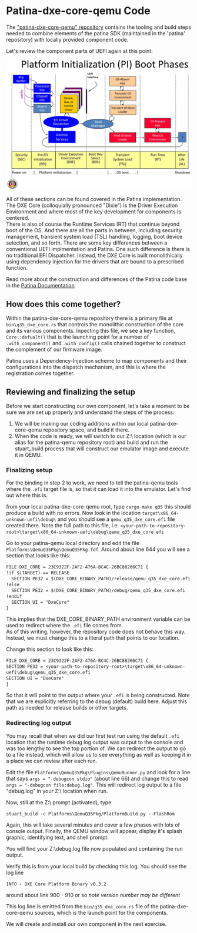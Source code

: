 # Patina-dxe-core-qemu Code
The ["patina-dxe-core-qemu" repository](https://github.com/OpenDevicePartnership/patina-dxe-core-qemu) contains the tooling and build steps needed to combine elements of the patina SDK (maintained in the 'patina' repository) with locally provided component code.

Let's review the component parts of UEFI again at this point:

![UEFI Diagram](./media/PI_Boot_Phases.jpg)

All of these sections can be found covered in the Patina implementation. 
The DXE Core (colloquially pronounced "Dixie") is the Driver Execution Environment and where most of the key development for components is centered.  
There is also of course the Runtime Services (RT) that continue beyond boot of the OS.
And there are all the parts in between, including security management, transient system load (TSL) handling, logging, boot device selection, and so forth.
There are some key differences between a conventional UEFI implmentation and Patina.
One such difference is there is no traditional EFI Dispatcher.  Instead, the DXE Core is built monolithically using dependency injection for the drivers that are bound to a prescribed function.

Read more about the construction and differences of the Patina code base in the [Patina Documentation](https://sturdy-adventure-nv32gqw.pages.github.io/)

## How does this come together?
Within the patina-dxe-core-qemu repository there is a primary file at `bin\q35_dxe_core.rs` that controls the monolithic construction of the core and its various components. Inpecting this file, we see a key function, `Core::defualt()` that is the launching point for a number of `.with_component()` and `.with_config()` calls chained together to construct the complement of our firmware image.

Patina uses a Dependency-Injection scheme to map components and their configurations into the dispatch mechanism, and this is where the registration comes together.

## Reviewing and finalizing the setup 
Before we start constructing our own component, let's take a moment to be sure we are set up properly and understand the steps of the process:

1. We will be making our coding additions within our local patina-dxe-core-qemu repository space, and build it there.
2. When the code is ready, we will switch to our Z:\ location (which is our alias for the patina-qemu repository root) and build and run the stuart_build process that will construct our emulator image and execute it in QEMU.

### Finalizing setup
For the binding in step 2 to work, we need to tell the patina-qemu tools where the `.efi` target file is, so that it can load it into the emulator.  Let's find out where this is.  

from your local patina-dxe-core-qemu root, type `cargo make q35` this should produce a build with no errors.  Now look in the location `target\x86_64-unknown-uefi\debug\` and you should see a `qemu_q35_dxe_core.efi` file created there. 
Note the full path to this file, i.e. `<your-path-to-repository-root>\target\x86_64-unknown-uefi\debug\qemu_q35_dxe_core.efi`

Go to your patina-qemu local directory and edit the file `Platforms\QemuQ35Pkg\QemuQ35Pkg.fdf`.  Around about line 644 you will see a section that looks like this:

```
FILE DXE_CORE = 23C9322F-2AF2-476A-BC4C-26BC88266C71 {
!if $(TARGET) == RELEASE
  SECTION PE32 = $(DXE_CORE_BINARY_PATH)/release/qemu_q35_dxe_core.efi
!else
  SECTION PE32 = $(DXE_CORE_BINARY_PATH)/debug/qemu_q35_dxe_core.efi
!endif
  SECTION UI = "DxeCore"
}
```
This implies that the DXE_CORE_BINARY_PATH environment variable can be used to redirect where the `.efi` file comes from.  
As of this writing, however, the repository code does not behave this way.  Instead, we must change this to a literal path that points to our location.

Change this section to look like this:
```
FILE DXE_CORE = 23C9322F-2AF2-476A-BC4C-26BC88266C71 {
SECTION PE32 = <your-path-to-repository-root>\target\x86_64-unknown-uefi\debug\qemu_q35_dxe_core.efi
SECTION UI = "DxeCore"
}
```
So that it will point to the output where your `.efi` is being constructed.  Note that we are explicitly referring to the debug (default) build here.  Adjust this path as needed for release builds or other targets.


### Redirecting log output
You may recall that when we did our first test run using the default `.efi` location that the runtime debug log output was output to the console and was too lengthy to see the top portion of. We can redirect the output to go to a file instead, which will allow us to see everything as well as keeping it in a place we can review after each run.

Edit the file `Platforms\QemuQ35Pkg\Plugins\QemuRunner.py` and look for a line that says  `args = "-debugcon stdio"` (about line 66) and change this to read `args = "-debugcon file:debug.log"`.  This will redirect log output to a file "debug.log" in your Z:\ location when run.

Now, still at the Z:\ prompt (activated), type
```
stuart_build -c Platforms\QemuQ35Pkg/PlatformBuild.py --FlashRom
```
Again, this will take several minutes and cover a few phases with lots of console output.
Finally, the QEMU window will appear, display it's splash graphic, identifying text, and shell prompt.  

You will find your Z:\debug.log file now populated and containing the run output.

Verify this is from your local build by checking this log.
You should see the log line 
```
INFO - DXE Core Platform Binary v0.3.2
```
around about line 900 - 910 or so
_note version number may be different_

This log line is emitted from the `bin/q35_dxe_core.rs` file of the patina-dxe-core-qemu sources, which is the launch point for the components.

We will create and install our own component in the next exercise.






